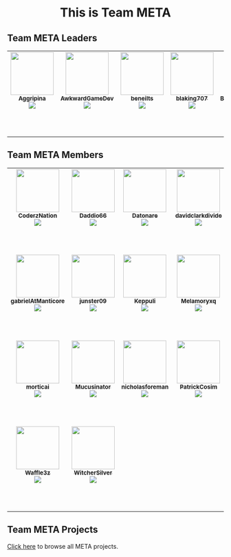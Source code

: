 <div align="center">

# This is Team META

</div>

## Team META Leaders

<table>
    <tr height="200" style="vertical-align: top;">
        <td align="center" style="border:none"><a href="https://github.com/Aggripina">
            <img src="https://avatars.githubusercontent.com/u/68454134?v=4?s=100" height="100px;" alt=""/><br />
            <sub><b>Aggripina</b></sub></a>
            <br />
            <sub>
                <a href="https://www.coregames.com/user/d6d9d578840a44c79a3f05c15de23bf8" title=" Aggripina Core Profile Link" class="core-link">
                    <img src="https://www.coregames.com/CoreIcon_192x192.png" class="core-image" />
                </a>
            </sub>
        </td>
        <td align="center" style="border:none"><a href="https://github.com/AwkwardGameDev">
            <img src="https://avatars.githubusercontent.com/u/55956768?v=4?s=100" height="100px;" alt=""/><br />
            <sub><b>AwkwardGameDev</b></sub></a>
            <br />
            <sub>
                <a href="https://www.coregames.com/user/557d4f1ae17646579646dfd20dcb7b66" title="AwkwardGameDev Core Profile Link" class="core-link">
                    <img src="https://www.coregames.com/CoreIcon_192x192.png" class="core-image" />
                </a>
            </sub>
        </td>
        <td align="center" style="border:none"><a href="https://github.com/beneilts">
            <img src="https://avatars.githubusercontent.com/u/36256880?v=4?s=100" height="100px;" alt=""/><br />
            <sub><b>beneilts</b></sub></a>
            <br />
            <sub>
                <a href="https://www.coregames.com/user/a136c0d1d9454d539c9932354198fc29" title="Ooccoo Core Profile Link" class="core-link">
                    <img src="https://www.coregames.com/CoreIcon_192x192.png" class="core-image" />
                </a>
            </sub>
        </td>
        <td align="center" style="border:none"><a href="https://github.com/blaking707">
            <img src="https://avatars.githubusercontent.com/u/46813060?v=4?s=100" height="100px;" alt=""/><br />
            <sub><b>blaking707</b></sub></a>
            <br />
            <sub>
                <a href="https://www.coregames.com/user/0ea6612ceab7456a8a3a963a94808295" title="blaking707 Core Profile Link" class="core-link">
                    <img src="https://www.coregames.com/CoreIcon_192x192.png" class="core-image" />
                </a>
            </sub>
        </td>
        <td align="center" style="border:none"><a href="https://github.com/BuckmonsterCORE">
            <img src="https://avatars.githubusercontent.com/u/58750748?v=4?s=100" height="100px;" alt=""/><br />
            <sub><b>BuckmonsterCORE</b></sub></a>
            <br />
            <sub>
                <a href="https://www.coregames.com/user/901b7628983c4c8db4282f24afeda57a" title="Buckmonster Core Profile Link" class="core-link">
                    <img src="https://www.coregames.com/CoreIcon_192x192.png" class="core-image" />
                </a>
            </sub>
        </td>
    </tr>
</table>

## Team META Members

<table>
    <tr height="200" style="vertical-align: top;">
        <td align="center" style="border:none"><a href="https://github.com/CoderzNation">
            <img src="https://avatars.githubusercontent.com/u/17634295?v=4?s=100" height="100px;" alt=""/><br />
            <sub><b>CoderzNation</b></sub></a>
            <br />
            <sub>
                <a href="https://www.coregames.com/user/d5daea732ee3422fbe85aecb900e73ec" title="Coderz Core Profile Link" class="core-link">
                    <img src="https://www.coregames.com/CoreIcon_192x192.png" class="core-image" />
                </a>
            </sub>
        </td>
        <td align="center" style="border:none"><a href="https://github.com/Daddio66">
            <img src="https://avatars.githubusercontent.com/u/13610914?v=4?s=100" height="100px;" alt=""/><br />
            <sub><b>Daddio66</b></sub></a>
            <br />
            <sub>
                <a href="https://www.coregames.com/user/1f0588bf88d14c258d7384902f71f132" title="Daddio Core Profile Link" class="core-link">
                    <img src="https://www.coregames.com/CoreIcon_192x192.png" class="core-image" />
                </a>
            </sub>
        </td>
        <td align="center" style="border:none"><a href="https://github.com/datonare">
            <img src="https://avatars.githubusercontent.com/u/21184471?v=4s=100" height="100px;" alt=""/><br />
            <sub><b>Datonare</b></sub></a>
            <br />
            <sub>
                <a href="https://www.coregames.com/user/0b63f4ffba9c4518b50e4f815a9ec51a" title="Datonare Core Profile Link" class="core-link">
                    <img src="https://www.coregames.com/CoreIcon_192x192.png" class="core-image" />
                </a>
            </sub>
        </td>
        <td align="center" style="border:none"><a href="https://github.com/davidclarkdivide">
            <img src="https://avatars.githubusercontent.com/u/28601432?v=4?s=100" height="100px;" alt=""/><br />
            <sub><b>davidclarkdivide</b></sub></a>
            <br />
            <sub>
                <a href="https://www.coregames.com/user/eaba4947069846dbb72fc5efb0f04f47" title="Divide Core Profile Link" class="core-link">
                    <img src="https://www.coregames.com/CoreIcon_192x192.png" class="core-image" />
                </a>
            </sub>
        </td>
        <td align="center" style="border:none"><a href="https://github.com/edmedina1">
            <img src="https://avatars.githubusercontent.com/u/60021740?v=4?s=100" height="100px;" alt=""/><br />
            <sub><b>edmedina1</b></sub></a>
            <br />
            <sub>
                <a href="https://www.coregames.com/user/df38a4dc4cf245e48f6b961570137dc2" title="KidEgg Core Profile Link" class="core-link">
                    <img src="https://www.coregames.com/CoreIcon_192x192.png" class="core-image" />
                </a>
            </sub>
        </td>
        <td align="center" style="border:none"><a href="https://github.com/emtastik">
            <img src="https://avatars.githubusercontent.com/u/6035115?v=4?s=100" height="100px;" alt=""/><br />
            <sub><b>emtastik</b></sub></a>
            <br />
            <sub>
                <a href="https://www.coregames.com/user/1bb46017e7794546b00b24b93ea9190e" title="emtastik Core Profile Link" class="core-link">
                    <img src="https://www.coregames.com/CoreIcon_192x192.png" class="core-image" />
                </a>
            </sub>
        </td>
    </tr>
    <tr height="200" style="vertical-align: top;">
        <td align="center" style="border:none"><a href="https://github.com/gabrielAtManticore">
            <img src="https://avatars.githubusercontent.com/u/25258203?v=4?s=100" height="100px;" alt=""/><br />
            <sub><b>gabrielAtManticore</b></sub></a>
            <br />
            <sub>
                <a href="https://www.coregames.com/user/b4c6e32137e54571814b5e8f27aa2fcd" title="standardcombo Core Profile Link" class="core-link">
                    <img src="https://www.coregames.com/CoreIcon_192x192.png" class="core-image" />
                </a>
            </sub>
        </td>
        <td align="center" style="border:none"><a href="https://github.com/junster09">
            <img src="https://avatars.githubusercontent.com/u/27649149?v=4?s=100" height="100px;" alt=""/><br />
            <sub><b>junster09</b></sub></a>
            <br />
            <sub>
                <a href="https://www.coregames.com/user/eea739085f20445392c0ab999ab87bb6" title="Aj Core Profile Link" class="core-link">
                    <img src="https://www.coregames.com/CoreIcon_192x192.png" class="core-image" />
                </a>
            </sub>
        </td>
        <td align="center" style="border:none"><a href="https://github.com/Keppuli">
            <img src="https://avatars.githubusercontent.com/u/34177254?v=4?s=100" height="100px;" alt=""/><br />
            <sub><b>Keppuli</b></sub></a>
            <br />
            <sub>
                <a href="https://www.coregames.com/user/1f3edd620c904e30a4e0223dd64bcc2a" title="Keppu Core Profile Link" class="core-link">
                    <img src="https://www.coregames.com/CoreIcon_192x192.png" class="core-image" />
                </a>
            </sub>
        </td>
        <td align="center" style="border:none"><a href="https://github.com/Melamoryxq">
            <img src="https://avatars.githubusercontent.com/u/70032767?v=4?s=100" height="100px;" alt=""/><br />
            <sub><b>Melamoryxq</b></sub></a>
            <br />
            <sub>
                <a href="https://www.coregames.com/user/9cc8d222e6d14da68dc2ba0a9a4f0439" title="Melamoryxq Core Profile Link" class="core-link">
                    <img src="https://www.coregames.com/CoreIcon_192x192.png" class="core-image" />
                </a>
            </sub>
        </td>
        <td align="center" style="border:none"><a href="https://github.com/MJC782">
            <img src="https://avatars.githubusercontent.com/u/62568866?v=4?s=100" height="100px;" alt=""/><br />
            <sub><b>MJC782</b></sub></a>
            <br />
            <sub>
                <a href="https://www.coregames.com/user/91166471c6ea4d17be6772da4973e6b7" title="mjcortes782 Core Profile Link" class="core-link">
                    <img src="https://www.coregames.com/CoreIcon_192x192.png" class="core-image" />
                </a>
            </sub>
        </td>
        <td align="center" style="border:none"><a href="https://github.com/Montoli">
            <img src="https://avatars.githubusercontent.com/u/194759?v=4?s=100" height="100px;" alt=""/><br />
            <sub><b>Montoli</b></sub></a>
            <br />
            <sub>
                <a href="https://www.coregames.com/user/d97586e1f850481da13ee26d5cbddc02" title="Chris Core Profile Link" class="core-link">
                    <img src="https://www.coregames.com/CoreIcon_192x192.png" class="core-image" />
                </a>
            </sub>
        </td>
    </tr>
    <tr height="200" style="vertical-align: top;">
        <td align="center" style="border:none"><a href="https://github.com/morticai">
            <img src="https://avatars.githubusercontent.com/u/1882524?v=4?s=100" height="100px;" alt=""/><br />
            <sub><b>morticai</b></sub></a>
            <br />
            <sub>
                <a href="https://www.coregames.com/user/d1073dbcc404405cbef8ce728e53d380" title="Morticai Core Profile Link" class="core-link">
                    <img src="https://www.coregames.com/CoreIcon_192x192.png" class="core-image" />
                </a>
            </sub>
        </td>
         <td align="center" style="border:none"><a href="https://github.com/Mucusinator">
            <img src="https://avatars.githubusercontent.com/u/13678882?v=4?s=100" height="100px;" alt=""/><br />
            <sub><b>Mucusinator</b></sub></a>
            <br />
            <sub>
                <a href="https://www.coregames.com/user/94d3fd50c4824f019421895ec8dbf099" title="Mucusinator Core Profile Link" class="core-link">
                    <img src="https://www.coregames.com/CoreIcon_192x192.png" class="core-image" />
                </a>
            </sub>
        </td>
        <td align="center" style="border:none"><a href="https://github.com/nicholasforeman">
            <img src="https://avatars.githubusercontent.com/u/39781044?v=4?s=100" height="100px;" alt=""/><br />
            <sub><b>nicholasforeman</b></sub></a>
            <br />
            <sub>
                <a href="https://www.coregames.com/user/f9df3457225741c89209f6d484d0eba8" title="nicholasforeman Core Profile Link" class="core-link">
                    <img src="https://www.coregames.com/CoreIcon_192x192.png" class="core-image" />
                </a>
            </sub>
        </td>
        <td align="center" style="border:none"><a href="https://github.com/PatrickCosim">
            <img src="https://avatars.githubusercontent.com/u/55603848?v=4?s=100" height="100px;" alt=""/><br />
            <sub><b>PatrickCosim</b></sub></a>
            <br />
            <sub>
                <a href="https://www.coregames.com/user/385b45d7abdb499f8664c6cb01df521b" title="estlogic Core Profile Link" class="core-link">
                    <img src="https://www.coregames.com/CoreIcon_192x192.png" class="core-image" />
                </a>
            </sub>
        </td>
        <td align="center" style="border:none"><a href="https://github.com/Rolok">
            <img src="https://avatars.githubusercontent.com/u/16053610?v=4?s=100" height="100px;" alt=""/><br />
            <sub><b>Rolok</b></sub></a>
            <br />
            <sub>
                <a href="https://www.coregames.com/user/1f67a03d5a8f478b993aad1c79b45640" title="Rolok Core Profile Link" class="core-link">
                    <img src="https://www.coregames.com/CoreIcon_192x192.png" class="core-image" />
                </a>
            </sub>
        </td>
        <td align="center" style="border:none"><a href="https://github.com/ryancgrant">
            <img src="https://avatars.githubusercontent.com/u/27972135?v=4?s=100" height="100px;" alt=""/><br />
            <sub><b>ryancgrant</b></sub></a>
            <br />
            <sub>
                <a href="https://www.coregames.com/user/400d8e7acb154e5bb64368411824b61d" title="Bigglebuns Core Profile Link" class="core-link">
                    <img src="https://www.coregames.com/CoreIcon_192x192.png" class="core-image" />
                </a>
            </sub>
        </td>
    </tr>
    <tr height="200" style="vertical-align: top;">
        <td align="center" style="border:none"><a href="https://github.com/Waffle3z">
            <img src="https://avatars.githubusercontent.com/u/4744353?v=4?s=100" height="100px;" alt=""/><br />
            <sub><b>Waffle3z</b></sub></a>
            <br />
            <sub>
                <a href="https://www.coregames.com/user/581ff579fd864966aec56450754db1fb" title="Waffle Core Profile Link" class="core-link">
                    <img src="https://www.coregames.com/CoreIcon_192x192.png" class="core-image" />
                </a>
            </sub>
        </td>
        <td align="center" style="border:none"><a href="https://github.com/WitcherSilver">
            <img src="https://avatars.githubusercontent.com/u/68162122?v=4?s=100" height="100px;" alt=""/><br />
            <sub><b>WitcherSilver</b></sub></a>
            <br />
            <sub>
                <a href="https://www.coregames.com/user/e730c40ae54d4c588658667927acc6d8" title="WitcherSilver Core Profile Link" class="core-link">
                    <img src="https://www.coregames.com/CoreIcon_192x192.png" class="core-image" />
                </a>
            </sub>
        </td>
    </tr>
</table>

## Team META Projects

[Click here](https://github.com/Core-Team-META) to browse all META projects.
